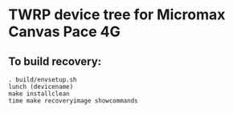 # TWRP device tree for Micromax Canvas Pace 4G

To build recovery:
------------------


    . build/envsetup.sh
    lunch (devicename)
    make installclean
    time make recoveryimage showcommands
